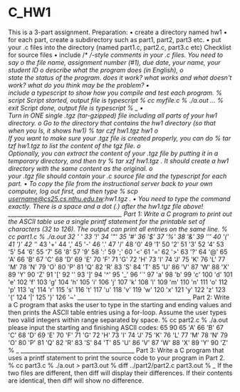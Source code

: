 C_HW1
=====

This is a 3-part assignment.  Preparation: •	create a directory named hw1 •	
for each part, create a subdirectory such as part1, part2, part3 etc. •	
put your .c files into the directory (named part1.c, part2.c, part3.c etc) Checklist for source files •	
include /* */-style comments in your .c files. You need to say o	the file name, assignment number (#1), 
due date, your name, your student ID o	describe what the program does (in English), o	
state the status of the program. does it work? what works and what doesn't work? what do you think may be the problem? •	
include a typescript to show how you compile and test each program. % script Script started, 
output file is typescript % cc myfile.c % ./a.out ... % exit Script done, output file is typescript % _ •	
Turn in ONE single .tgz (tar-gzipped) file including all parts of your hw1 directory. o	
Go to the directory that contains the hw1 directory (so that when you ls, it shows hw1)  % tar czf hw1.tgz hw1 o	
If you want to make sure your .tgz file is created properly, you can do  % tar tzf hw1.tgz to list the content of the tgz file. o	
Optionally, you can extract the content of your .tgz file by putting it in a temporary directory, and then try  % tar xzf hw1.tgz . 
It should create a hw1 directory with the same content as the original. o	
your .tgz file should contain your .c source file and the typescript for each part. •	To copy the file from the instructional server back to your own computer, log out first, and then type % scp username@cs25.cs.nthu.edu.tw:hw1.tgz . •	You need to type the command exactly.  There is a space and a dot (.) after the hw1.tgz file above!  ________________________________________ Part 1:  Write a C program to print out the ASCII table use a single printf statement for the printable set of characters (32 to 126). The output can print all entries on the same line.  % cc part1.c % ./a.out 32 ' ' 33 '!' 34 '"' 35 '#' 36 '$' 37 '%' 38 '&amp;' 39 ''' 40 '(' 41 ')' 42 '*' 43 '+' 44 ',' 45 '-' 46 '.' 47 '/' 48 '0' 49 '1' 50 '2' 51 '3' 52 '4' 53 '5' 54 '6' 55 '7' 56 '8' 57 '9' 58 ':' 59 ';' 60 '&lt;' 61 '=' 62 '>' 63 '?' 64 '@' 65 'A' 66 'B' 67 'C' 68 'D' 69 'E' 70 'F' 71 'G' 72 'H' 73 'I' 74 'J' 75 'K' 76 'L' 77 'M' 78 'N' 79 'O' 80 'P' 81 'Q' 82 'R' 83 'S' 84 'T' 85 'U' 86 'V' 87 'W' 88 'X' 89 'Y' 90 'Z' 91 '[' 92 '\' 93 ']' 94 '^' 95 '_' 96 '`' 97 'a' 98 'b' 99 'c' 100 'd' 101 'e' 102 'f' 103 'g' 104 'h' 105 'i' 106 'j' 107 'k' 108 'l' 109 'm' 110 'n' 111 'o' 112 'p' 113 'q' 114 'r' 115 's' 116 't' 117 'u' 118 'v' 119 'w' 120 'x' 121 'y' 122 'z' 123 '{' 124 '|' 125 '}' 126 '~'   ________________________________________ Part 2:  Write a C program that asks the user to type in the starting and ending values and then prints the ASCII table entries using a for-loop. Assume the user types two valid integers within range separated by space.  % cc part2.c % ./a.out please input the starting and finishing ASCII codes: 65 90 65 'A' 66 'B' 67 'C' 68 'D' 69 'E' 70 'F' 71 'G' 72 'H' 73 'I' 74 'J' 75 'K' 76 'L' 77 'M' 78 'N' 79 'O' 80 'P' 81 'Q' 82 'R' 83 'S' 84 'T' 85 'U' 86 'V' 87 'W' 88 'X' 89 'Y' 90 'Z' % _    ________________________________________ Part 3:  Write a C program that uses a printf statement to print the source code to your program in Part 2.  % cc part3.c % ./a.out > part3.out % diff ../part2/part2.c part3.out % _   If the two files are different, then diff will display their differences. If their contents are identical, then diff will show no difference.
